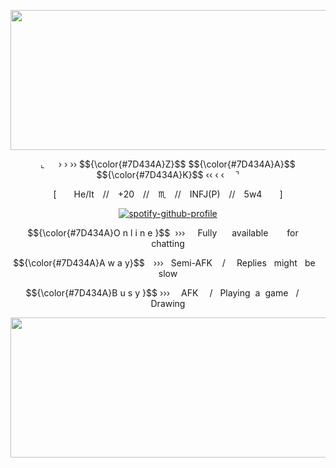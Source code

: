 
<p align="center"><img height="224" width="718" src="https://i.postimg.cc/DzXq8NDt/aaegzzrhzrh.png"/></p>
<p align="center">⌞   › › ›› $${\color{#7D434A}Z}$$ $${\color{#7D434A}A}$$ $${\color{#7D434A}K}$$  ‹‹ ‹ ‹  ⌝</p>

<p align="center">[  He/It // +20 // ♏︎ // INFJ(P) // 5w4  ]</p>

<p align="center">
  <a href="https://github.com/kittinan/spotify-github-profile">
    <img src="https://spotify-github-profile.kittinanx.com/api/view?uid=21sjb5sr5qmwew2d3uq4ijepa&cover_image=true&theme=novatorem&show_offline=false&background_color=121212&interchange=false&bar_color=7d434a&bar_color_cover=false" alt="spotify-github-profile">
  </a>
</p>

<p align="center">$${\color{#7D434A}O n l i n e }$$   ›››     Fully      available     for      chatting</p>

<p align="center">$${\color{#7D434A}A w a y}$$ ›››    Semi-AFK    /  Replies   might   be   slow</p>

<p align="center">$${\color{#7D434A}B u s y }$$ ›››  AFK  /   Playing  a  game   /   Drawing
  
<p align="center"><img height="224" width="718" src="https://i.postimg.cc/TPfRDLHf/ZRHZRHZRHZRH.png"/></p> 
